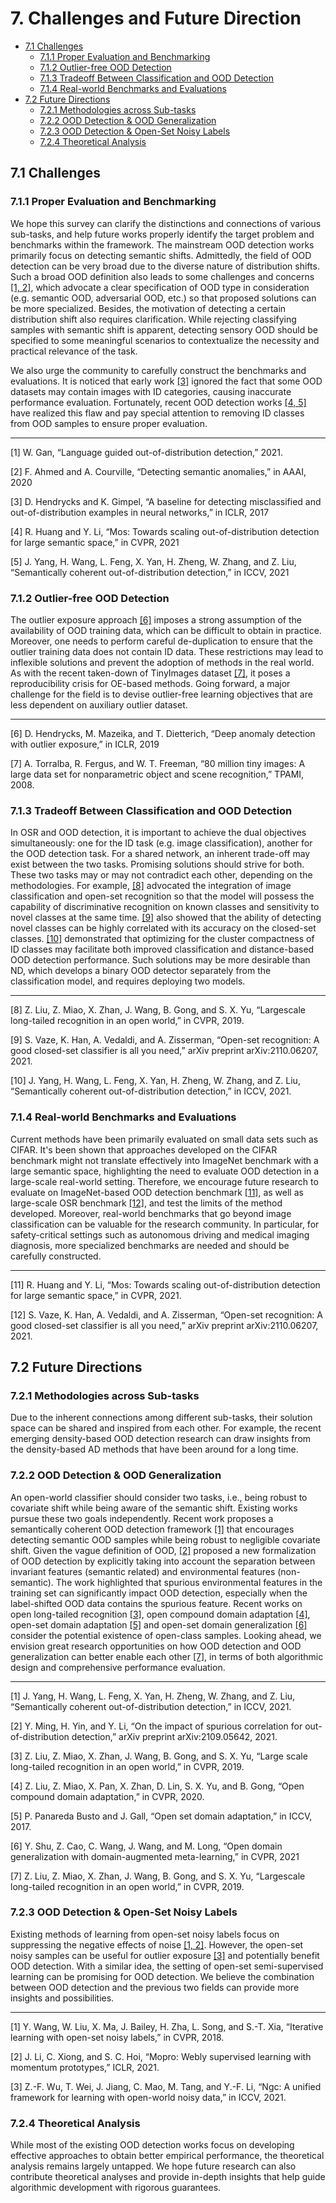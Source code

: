 # 7. Challenges and Future Direction
- [7.1 Challenges](#7.1)
  - [7.1.1 Proper Evaluation and Benchmarking](#7.1.1)
  - [7.1.2 Outlier-free OOD Detection](#7.1.2)
  - [7.1.3 Tradeoff Between Classification and OOD Detection](#7.1.3)
  - [7.1.4 Real-world Benchmarks and Evaluations](#7.1.4)
- [7.2  Future Directions](#7.2)
  - [7.2.1 Methodologies across Sub-tasks](#7.2.1)
  - [7.2.2 OOD Detection & OOD Generalization](#7.2.2)
  - [7.2.3 OOD Detection & Open-Set Noisy Labels](#7.2.3)
  - [7.2.4 Theoretical Analysis](#7.2.4)

<a name="7.1"></a>
## 7.1 Challenges
<a name="7.1.1"></a>
### 7.1.1 Proper Evaluation and Benchmarking
We hope this survey can clarify the distinctions and connections of various sub-tasks, and help future works properly identify the target problem and benchmarks within the framework. The mainstream OOD detection works primarily focus on detecting semantic shifts.
Admittedly, the field of OOD detection can be very broad due to the diverse nature of distribution shifts. 
Such a broad OOD definition also leads to some challenges and concerns [[1, 2]](#7.1.1.ref), which advocate a clear specification of OOD type in consideration (e.g. semantic OOD, adversarial OOD, etc.) so that proposed solutions can be more specialized.
Besides, the motivation of detecting a certain distribution shift also requires clarification. While rejecting classifying samples with semantic shift is apparent, detecting sensory OOD should be specified to some meaningful scenarios to contextualize the necessity and practical relevance of the task.

We also urge the community to carefully construct the benchmarks and evaluations. It is noticed that early work [[3]](#7.1.1.ref) ignored the fact that some OOD datasets may contain images with ID categories, causing inaccurate performance evaluation. 
Fortunately, recent OOD detection works [[4, 5]](#7.1.1.ref) have realized this flaw and pay special attention to removing ID classes from OOD samples to ensure proper evaluation.

---
<a name="7.1.1.ref"></a>
[1] W. Gan, “Language guided out-of-distribution detection,” 2021.

[2] F. Ahmed and A. Courville, “Detecting semantic anomalies,” in AAAI, 2020

[3] D. Hendrycks and K. Gimpel, “A baseline for detecting misclassified and out-of-distribution examples in neural networks,” in ICLR, 2017

[4] R. Huang and Y. Li, “Mos: Towards scaling out-of-distribution detection for large semantic space,” in CVPR, 2021

[5] J. Yang, H. Wang, L. Feng, X. Yan, H. Zheng, W. Zhang, and Z. Liu, “Semantically coherent out-of-distribution detection,” in ICCV, 2021

<a name="7.1.2"></a>
### 7.1.2 Outlier-free OOD Detection
The outlier exposure approach [[6]](#7.1.2.ref) imposes a strong assumption of the availability of OOD training data, which can be difficult to obtain in practice. Moreover, one needs to perform careful de-duplication to ensure that the outlier training data does not contain ID data. These restrictions may lead to inflexible solutions and prevent the adoption of methods in the real world. As with the recent taken-down of TinyImages dataset [[7]](#7.1.2.ref), it poses a reproducibility crisis for OE-based methods. Going forward, a major challenge for the field is to devise outlier-free learning objectives that are less dependent on auxiliary outlier dataset. 

---
<a name="7.1.2.ref"></a>
[6] D. Hendrycks, M. Mazeika, and T. Dietterich, “Deep anomaly detection with outlier exposure,” in ICLR, 2019

[7] A. Torralba, R. Fergus, and W. T. Freeman, “80 million tiny images: A large data set for nonparametric object and scene recognition,” TPAMI, 2008.

<a name="7.1.3"></a>
### 7.1.3 Tradeoff Between Classification and OOD Detection
In OSR and OOD detection, it is important to achieve the dual objectives simultaneously: one for the ID task (e.g. image classification), another for the OOD detection task. For a shared network, an inherent trade-off may exist between the two tasks. Promising solutions should strive for both. These two tasks may or may not contradict each other, depending on the methodologies. For example, [[8]](#7.1.3.ref) advocated the integration of image classification and open-set recognition so that the model will possess the capability of discriminative recognition on known classes and sensitivity to novel classes at the same time.
[[9]](#7.1.3.ref) also showed that the ability of detecting novel classes can be highly correlated with its accuracy on the closed-set classes.
[[10]](#7.1.3.ref) demonstrated that optimizing for the cluster compactness of ID classes may facilitate both improved classification and distance-based OOD detection performance. Such solutions may be more desirable than ND, which develops a binary OOD detector separately from the classification model, and requires deploying two models. 

---
<a name="7.1.3.ref"></a>
[8] Z. Liu, Z. Miao, X. Zhan, J. Wang, B. Gong, and S. X. Yu, “Largescale long-tailed recognition in an open world,” in CVPR, 2019.

[9] S. Vaze, K. Han, A. Vedaldi, and A. Zisserman, “Open-set recognition: A good closed-set classifier is all you need,” arXiv preprint arXiv:2110.06207, 2021.

[10] J. Yang, H. Wang, L. Feng, X. Yan, H. Zheng, W. Zhang, and Z. Liu, “Semantically coherent out-of-distribution detection,” in ICCV, 2021. 

<a name="7.1.4"></a>
### 7.1.4 Real-world Benchmarks and Evaluations
Current methods have been primarily evaluated on small data sets such as CIFAR.
It's been shown that approaches developed on the CIFAR benchmark might not translate effectively into ImageNet benchmark with a large semantic space, highlighting the need to evaluate OOD detection in a large-scale real-world setting.
Therefore, we encourage future research to evaluate on ImageNet-based OOD detection benchmark [[11]](#7.1.4.ref), as well as large-scale OSR benchmark [[12]](#7.1.4.ref), and test the limits of the method developed. Moreover, real-world benchmarks that go beyond image classification can be valuable for the research community. In particular, for safety-critical settings such as autonomous driving and medical imaging diagnosis, more specialized benchmarks are needed and should be carefully constructed. 

---
<a name="7.1.4.ref"></a>
[11] R. Huang and Y. Li, “Mos: Towards scaling out-of-distribution detection for large semantic space,” in CVPR, 2021.

[12] S. Vaze, K. Han, A. Vedaldi, and A. Zisserman, “Open-set recognition: A good closed-set classifier is all you need,” arXiv preprint arXiv:2110.06207, 2021.


<a name="7.2"></a>
## 7.2  Future Directions
<a name="7.2.1"></a>
### 7.2.1 Methodologies across Sub-tasks
Due to the inherent connections among different sub-tasks, their solution space can be shared and inspired from each other. For example, the recent emerging density-based OOD detection research can draw insights from the density-based AD methods that have been around for a long time.

<a name="7.2.2"></a>
### 7.2.2 OOD Detection & OOD Generalization
An open-world classifier should consider two tasks, i.e., being robust to covariate shift while being aware of the semantic shift. Existing works pursue these two goals independently. Recent work proposes a semantically coherent OOD detection framework [[1]](#7.2.2.ref) that encourages detecting semantic OOD samples while being robust to negligible covariate shift. Given the vague definition of OOD, [[2]](#7.2.2.ref) proposed a new formalization of OOD detection by explicitly taking into account the separation
between invariant features (semantic related) and environmental features (non-semantic). The work highlighted that spurious environmental features in the training set can significantly impact
OOD detection, especially when the label-shifted OOD data contains the spurious feature. Recent works on open long-tailed recognition [[3]](#7.2.2.ref), open compound domain adaptation [[4]](#7.2.2.ref), open-set domain adaptation [[5]](#7.2.2.ref) and open-set domain generalization [[6]](#7.2.2.ref) consider the potential existence of open-class samples.
Looking ahead, we envision great research opportunities on how OOD detection and OOD generalization can better enable each other [[7]](#7.2.2.ref), in terms of both algorithmic design and comprehensive performance evaluation.

---
<a name="7.2.2.ref"></a>
[1] J. Yang, H. Wang, L. Feng, X. Yan, H. Zheng, W. Zhang, and Z. Liu, “Semantically coherent out-of-distribution detection,” in ICCV, 2021. 

[2] Y. Ming, H. Yin, and Y. Li, “On the impact of spurious correlation for out-of-distribution detection,” arXiv preprint arXiv:2109.05642, 2021.

[3] Z. Liu, Z. Miao, X. Zhan, J. Wang, B. Gong, and S. X. Yu, “Large scale long-tailed recognition in an open world,” in CVPR, 2019.

[4] Z. Liu, Z. Miao, X. Pan, X. Zhan, D. Lin, S. X. Yu, and B. Gong, “Open compound domain adaptation,” in CVPR, 2020.

[5] P. Panareda Busto and J. Gall, “Open set domain adaptation,” in ICCV, 2017.

[6] Y. Shu, Z. Cao, C. Wang, J. Wang, and M. Long, “Open domain generalization with domain-augmented meta-learning,” in CVPR, 2021

[7] Z. Liu, Z. Miao, X. Zhan, J. Wang, B. Gong, and S. X. Yu, “Largescale long-tailed recognition in an open world,” in CVPR, 2019.

<a name="7.2.3"></a>
### 7.2.3 OOD Detection & Open-Set Noisy Labels
Existing methods of learning from open-set noisy labels focus on suppressing the negative effects of noise [[1, 2]](#7.2.3.ref). However,
the open-set noisy samples can be useful for outlier exposure [[3]](#7.2.3.ref) and potentially benefit OOD detection.
With a similar idea, the setting of open-set semi-supervised learning can be promising for OOD detection.
We believe the combination between OOD detection and the previous two fields can provide more insights and possibilities.

---
<a name="7.2.3.ref"></a>
[1] Y. Wang, W. Liu, X. Ma, J. Bailey, H. Zha, L. Song, and S.-T. Xia, “Iterative learning with open-set noisy labels,” in CVPR, 2018.

[2] J. Li, C. Xiong, and S. C. Hoi, “Mopro: Webly supervised learning with momentum prototypes,” ICLR, 2021.

[3] Z.-F. Wu, T. Wei, J. Jiang, C. Mao, M. Tang, and Y.-F. Li, “Ngc: A unified framework for learning with open-world noisy data,” in ICCV, 2021.

<a name="7.2.4"></a>
### 7.2.4 Theoretical Analysis
While most of the existing OOD detection works focus on developing effective approaches to obtain better empirical performance, the theoretical analysis remains largely untapped. We hope future research can also contribute theoretical analyses and provide in-depth insights that help guide algorithmic development with rigorous guarantees.

